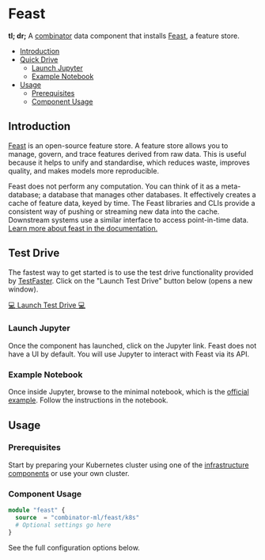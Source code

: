 # Feast

**tl; dr;** A [combinator](https://combinator.ml) data component that installs [Feast](https://feast.dev), a feature store.

- [Introduction](#introduction)
- [Quick Drive](#quick-drive)
  * [Launch Jupyter](#launch-jupyter)
  * [Example Notebook](#example-notebook)
- [Usage](#usage)
  * [Prerequisites](#prerequisites)
  * [Component Usage](#component-usage)

## Introduction

[Feast](https://feast.dev) is an open-source feature store. A feature store allows you to manage, govern, and trace features derived from raw data. This is useful because it helps to unify and standardise, which reduces waste, improves quality, and makes models more reproducible.

Feast does not perform any computation. You can think of it as a meta-database; a database that manages other databases. It effectively creates a cache of feature data, keyed by time. The Feast libraries and CLIs provide a consistent way of pushing or streaming new data into the cache. Downstream systems use a similar interface to access point-in-time data. [Learn more about feast in the documentation.](https://docs.feast.dev)

## Test Drive

The fastest way to get started is to use the test drive functionality provided by [TestFaster](https://testfaster.ci). Click on the "Launch Test Drive" button below (opens a new window).

[:computer: Launch Test Drive :computer:](https://testfaster.ci/launch?embedded=true&amp;repo=https://github.com/combinator-ml/terraform-k8s-feast&amp;file=examples/testfaster/.testfaster.yml)

### Launch Jupyter

Once the component has launched, click on the Jupyter link. Feast does not have a UI by default. You will use Jupyter to interact with Feast via its API.

### Example Notebook

Once inside Jupyter, browse to the minimal notebook, which is the [official example](https://github.com/feast-dev/feast/tree/v0.9-branch/examples/minimal). Follow the instructions in the notebook.

## Usage

### Prerequisites

Start by preparing your Kubernetes cluster using one of the [infrastructure components](https://combinator.ml/infrastructure/introduction/) or use your own cluster.

### Component Usage

```terraform
module "feast" {
  source  = "combinator-ml/feast/k8s"
  # Optional settings go here
}
```

See the full configuration options below.
